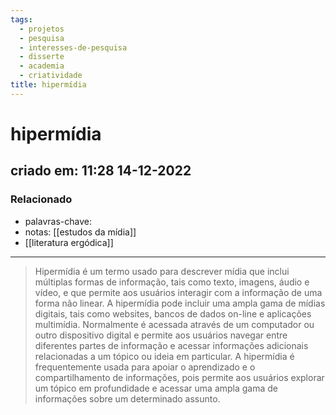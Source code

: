 ```yaml
---
tags:
  - projetos
  - pesquisa
  - interesses-de-pesquisa
  - disserte
  - academia
  - criatividade
title: hipermídia
---
```


# hipermídia

## criado em: 11:28 14-12-2022

### Relacionado

- palavras-chave: 
- notas: [[estudos da mídia]]
- [[literatura ergódica]]
---

>Hipermídia é um termo usado para descrever mídia que inclui múltiplas formas de informação, tais como texto, imagens, áudio e vídeo, e que permite aos usuários interagir com a informação de uma forma não linear. A hipermídia pode incluir uma ampla gama de mídias digitais, tais como websites, bancos de dados on-line e aplicações multimídia. Normalmente é acessada através de um computador ou outro dispositivo digital e permite aos usuários navegar entre diferentes partes de informação e acessar informações adicionais relacionadas a um tópico ou ideia em particular. A hipermídia é frequentemente usada para apoiar o aprendizado e o compartilhamento de informações, pois permite aos usuários explorar um tópico em profundidade e acessar uma ampla gama de informações sobre um determinado assunto.
